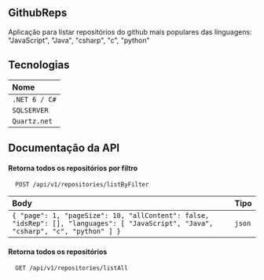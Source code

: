 ## GithubReps
Aplicação para listar repositórios do github mais populares das linguagens: "JavaScript", "Java", "csharp", "c", "python"

## Tecnologias

| Nome   |
| :---------- |
| `.NET 6 / C#` |
| `SQLSERVER` |
| `Quartz.net` |

## Documentação da API

#### Retorna todos os repositórios por filtro

```http
  POST /api/v1/repositories/listByFilter
```

| Body   | Tipo       |
| :---------- | :--------- |
| `{ "page": 1, "pageSize": 10, "allContent": false, "idsRep": [], "languages": [ "JavaScript", "Java", "csharp", "c", "python" ] }` | `json` |

#### Retorna todos os repositórios

```http
  GET /api/v1/repositories/listAll
```

